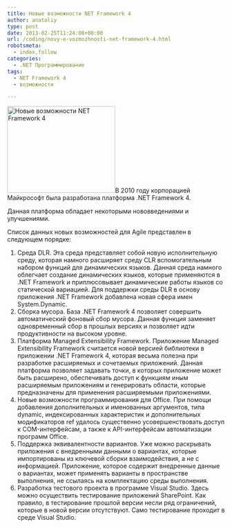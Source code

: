 ```yaml
---
title: Новые возможности NET Framework 4
author: anatoliy
type: post
date: 2013-02-25T11:24:08+00:00
url: /coding/novy-e-vozmozhnosti-net-framework-4.html
robotsmeta:
  - index,follow
categories:
  - .NET Программирование
tags:
  - NET Framework 4
  - возможности

---
```

[<img class="alignleft size-full wp-image-1591" alt="Новые возможности NET Framework 4 " src="http://dotnetcoding.ru/wp-content/uploads/2013/02/NET_Framework_4_x86.jpg" width="250" height="200" />][1]В 2010 году корпорацией Майкрософт была разработана платформа .NET Framework 4.

Данная платформа обладает некоторыми нововведениями и улучшениями.

Список данных новых возможностей для Agile представлен в следующем порядке:
  
<!--more-->

  1. Среда DLR. Эта среда представляет собой новую исполнительную среду, которая намного расширяет среду CLR вспомогательным набором функций для динамических языков. Данная среда намного облегчает создание динамических языков, которые применяются в .NET Framework и приплюсовывает динамические работы языков со статической вариацией. Для поддержки среды DLR в основу приложения .NET Framework добавлена новая сфера имен System.Dynamic.
  2. Сборка мусора. База .NET Framework 4 позволяет совершить автоматический фоновый сбор мусора. Данная функция заменяет одновременный сбор в прошлых версиях и позволяет идти продуктивности на высоком уровне.
  3. Платформа Managed Extensibility Framework. Приложение Managed Extensibility Framework считается новой версией библиотеки в приложении .NET Framework 4, которая весьма полезна при разработке расширяемых и сочетаемых приложений. Данная платформа позволяет задавать точки, в которых приложение может быть расширено, обеспечивать доступ к функциям иным расширяемым приложениям и генерировать области, которые предназначены для применения расширяемыми приложениями.
  4. Новые возможности программирования для Office. При помощи добавления дополнительных и именованных аргументов, типа dynamic, индексированных характеристик и дополнительных модификаторов ref удалось существенно усовершенствовать доступ к COM-интерфейсам, а также к API-интерфейсам автоматизации программ Office.
  5. Поддержка эквивалентности вариантов. Уже можно раскрывать приложения с внедренными данными о вариантах, которые импортированы из ключевой сборки взаимодействия, а не с информацией. Приложение, которое содержит внедренные данные о вариантах, может применять варианты в пространстве выполнения, не ссылаясь на комплектацию среды выполнения.
  6. Разработка тестового проекта в программе Visual Studio. Здесь можно осуществить тестирование приложений SharePoint. Как правило, в тестирование прошлой версии несли ряд ограничений, которые в новой версии отсутствуют. Само тестирование проходит в среде Visual Studio.

 [1]: http://dotnetcoding.ru/wp-content/uploads/2013/02/NET_Framework_4_x86.jpg